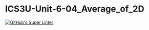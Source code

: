 # ICS3U-Unit-6-04_Average_of_2D

[![GitHub's Super Linter](https://github.com/hanin-hasan/ICS3U-Unit-6-04_Average_of_2D/workflows/GitHub's%20Super%20Linter/badge.svg)](https://github.com/hanin-hasan/ICS3U-Unit-6-04_Average_of_2D/actions)
